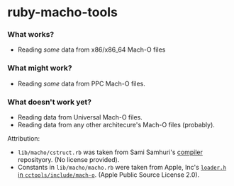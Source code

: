 ruby-macho-tools
================

### What works?

* Reading *some* data from x86/x86_64 Mach-O files

### What might work?

* Reading *some* data from PPC Mach-O files.

### What doesn't work yet?

* Reading data from Universal Mach-O files.
* Reading data from any other architecure's Mach-O files (probably).

Attribution:

* `lib/macho/cstruct.rb` was taken from Sami Samhuri's
[compiler](https://github.com/samsonjs/compiler) reposityory.
(No license provided).
* Constants in `lib/macho/macho.rb` were taken from Apple, Inc's
[`loader.h` in `cctools/include/mach-o`](http://www.opensource.apple.com/source/cctools/cctools-870/include/mach-o/loader.h).
(Apple Public Source License 2.0).
